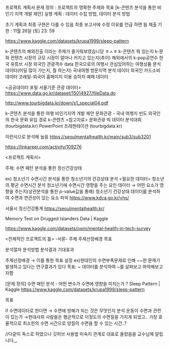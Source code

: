 프로젝트 계획서
문제 정의 : 프로젝트의 명확한 주제와 목표
[k-콘텐츠 분석을 통한 비인기 지역 개발 제안]
실행 계획 : 데이터 수집 방법, 데이터 분석 방법

초기 계획과 최종 구현은 다를 수 있음 최종 보고서에 수정 이유를 언급 하면 됨
제출 기한 : 11월 26일 (토) 23: 59

https://www.kaggle.com/datasets/krupa1999/sleep-pattern

k-콘텐츠의 해외진출 이라는 주제가 즐거워보였습니당 ㅎㅅㅎ
k-콘텐츠 뭐 있는지
k-문화 컨텐츠 시장의 규모
시장이 얼마나 커지고 있는지(추이)
해외에서의 k-pop공연수
한국 유튜브 시장
외국인 관광객수 data
한국으로의 여행시 관심있어하는 여행상품 분석 데이터(어딜 많이 가는지, 뭘 하는지)
국내여행 방문지역 분석 데이터
외국인 카드소비 데이터
코레일-외국어 홈페이지 이용 승하차 예매 데이터

<공공데이터 포털 서울기준 관광 데이터>
https://www.data.go.kr/dataset/15014927/fileData.do


http://www.tourbigdata.kr/down/s1_special04.pdf


k-콘텐츠 분석을 통한 여행 비인기지역 개발 제안
문화관광 - 국내 여행지 빈도 
외국인의 한국 문화 유입 경로 
k-콘텐츠
<참고자료> 
문화관광 빅 데이터 분석대회 (tourbigdata.kr)
PowerPoint 프레젠테이션 (tourbigdata.kr)


이런식으로 분석해 높음
https://seoulmentalhealth.kr/main/sub3/sub3201

https://linkareer.com/activity/109276


<프로젝트 계획서>

주제: 수면 패턴 분석을 통한 정신건강상태 

ex)
청소년기 수면시간 분석을 통한 청소년기의 건강상태 분석
	<필요한 데이터>
청소년의 평균 수면시간 분석
청소년기에 수면시간 영향을 주는 요인 데이터
→ 어떤 요소가 영향을 주는지(상관분석을 통한 p-value값을 통해)
청소년기 건강상태 데이터를 분석하여 수면과 연관성이 있는 요소 파악
https://www.kdca.go.kr/yhs/

서울시 정신건강통계
https://seoulmentalhealth.kr/

Memory Test on Drugged Islanders Data | Kaggle

https://www.kaggle.com/datasets/osmi/mental-health-in-tech-survey

<전체적인 프로젝트의 틀>
-서론-
주제
주제선정배경
목표

분석절차
분석방법
분석결과
기대효과

주제선정배경 → 이를 통한 목표 설정
ex)현대인의 수면부족문제로 인해 ~~한 문제가 발생하고 있다는 연구결과가 있다
목표: ~ 데이터를 분석하여 ~를 살펴보고 파악해보고자함



[문제 정의] 수면 패턴 분석 - 어떤 변수가 수면에 영향을 미치는가 ? 
Sleep Pattern | Kaggle
https://www.kaggle.com/datasets/krupa1999/sleep-pattern


목표



if 수면데이터로 한다면
	→ 수면에 방해가 되는 것은 무엇인지 분석
운동이 수면과 관련이 있는가
	→현대사회 사람들은 평균적으로 이정도의 수면질을 가지게 되었고..
가장 효율적으로 최소한의 수면 시간으로 양질의 수면을 할 수 있는 시간..?

//다같이 독스로 하였으나 깃허브 사용법 미숙지 관계로 대표로 올렸음을 교수님께 알립니다,,,

